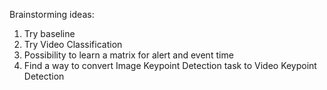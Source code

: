 Brainstorming ideas:
1. Try baseline
2. Try Video Classification
3. Possibility to learn a matrix for alert and event time
4. Find a way to convert Image Keypoint Detection task to Video Keypoint Detection